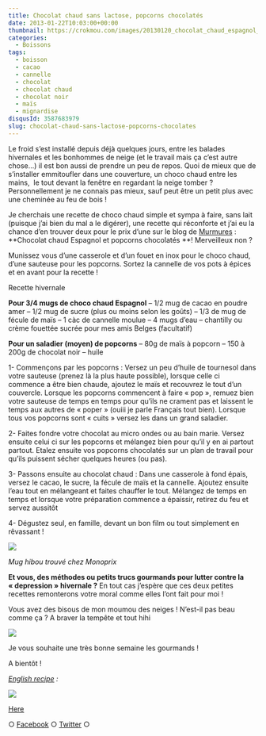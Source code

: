 ```yaml
---
title: Chocolat chaud sans lactose, popcorns chocolatés
date: 2013-01-22T10:03:00+00:00
thumbnail: https://crokmou.com/images/20130120_chocolat_chaud_espagnol_pop_corn_chocolat_0054.jpg
categories:
  - Boissons
tags:
  - boisson
  - cacao
  - cannelle
  - chocolat
  - chocolat chaud
  - chocolat noir
  - maïs
  - mignardise
disqusId: 3587683979
slug: chocolat-chaud-sans-lactose-popcorns-chocolates
---
```


Le froid s’est installé depuis déjà quelques jours, entre les balades hivernales et les bonhommes de neige (et le travail mais ça c’est autre chose…) il est bon aussi de prendre un peu de repos. Quoi de mieux que de s’installer emmitoufler dans une couverture, un choco chaud entre les mains,  le tout devant la fenêtre en regardant la neige tomber ? Personnellement je ne connais pas mieux, sauf peut être un petit plus avec une cheminée au feu de bois !

Je cherchais une recette de choco chaud simple et sympa à faire, sans lait (puisque j’ai bien du mal a le digérer), une recette qui réconforte et j’ai eu la chance d’en trouver deux pour le prix d’une sur le blog de [Murmures](http://www.emiliemurmure.com/2012/12/chocolat-chaud-pop-corn-chocolate.html) : **Chocolat chaud Espagnol et popcorns chocolatés **! Merveilleux non ?

Munissez vous d’une casserole et d’un fouet en inox pour le choco chaud, d’une sauteuse pour les popcorns. Sortez la cannelle de vos pots à épices et en avant pour la recette !

Recette hivernale

**Pour 3/4 mugs de choco chaud Espagnol**
– 1/2 mug de cacao en poudre amer
– 1/2 mug de sucre (plus ou moins selon les goûts)
– 1/3 de mug de fécule de maïs
– 1 càc de cannelle moulue
– 4 mugs d’eau
– chantilly ou crème fouettée sucrée pour mes amis Belges (facultatif)

**Pour un saladier (moyen) de popcorns** – 80g de maïs à popcorn – 150 à 200g de chocolat noir – huile

1- Commençons par les popcorns : Versez un peu d’huile de tournesol dans votre sauteuse (prenez là la plus haute possible), lorsque celle ci commence a être bien chaude, ajoutez le maïs et recouvrez le tout d’un couvercle. Lorsque les popcorns commencent à faire « pop », remuez bien votre sauteuse de temps en temps pour qu’ils ne crament pas et laissent le temps aux autres de « poper » (ouiii je parle Français tout bien). Lorsque tous vos popcorns sont « cuits » versez les dans un grand saladier.

2- Faites fondre votre chocolat au micro ondes ou au bain marie. Versez ensuite celui ci sur les popcorns et mélangez bien pour qu’il y en ai partout partout. Etalez ensuite vos popcorns chocolatés sur un plan de travail pour qu’ils puissent sécher quelques heures (ou pas).

3- Passons ensuite au chocolat chaud : Dans une casserole à fond épais, versez le cacao, le sucre, la fécule de maïs et la cannelle. Ajoutez ensuite l’eau tout en mélangeant et faites chauffer le tout. Mélangez de temps en temps et lorsque votre préparation commence a épaissir, retirez du feu et servez aussitôt

4- Dégustez seul, en famille, devant un bon film ou tout simplement en rêvassant !

![](http://www.crokmou.com/wp-content/uploads/2013/01/20130120_chocolat_chaud_espagnol_pop_corn_chocolat_00541.jpg)

_Mug hibou trouvé chez Monoprix_

**Et vous, des méthodes ou petits trucs gourmands pour lutter contre la « depression » hivernale ?** En tout cas j’espère que ces deux petites recettes remonterons votre moral comme elles l’ont fait pour moi !

Vous avez des bisous de mon moumou des neiges ! N’est-il pas beau comme ça ? A braver la tempête et tout hihi

![](http://www.crokmou.com/wp-content/uploads/2013/01/moumou_des_neiges1.jpg)

Je vous souhaite une très bonne semaine les gourmands !

A bientôt !

_[English recipe](https://lh6.googleusercontent.com/-Te1N21EHJhc/UQkrHRIHEFI/AAAAAAAAGeI/_oVtSQ8VRA8/s842/spanish_hot_chocolate.jpg) :_

[![](http://www.crokmou.com/wp-content/uploads/2013/01/spanish_hot_chocolate-300x2121-300x212.jpg)](http://www.crokmou.com/wp-content/uploads/2013/01/spanish_hot_chocolate-300x2121.jpg)

[Here](https://lh6.googleusercontent.com/-Te1N21EHJhc/UQkrHRIHEFI/AAAAAAAAGeI/_oVtSQ8VRA8/s842/spanish_hot_chocolate.jpg)

○ [Facebook](https://www.facebook.com/crokmou.blog) ○ [Twitter](https://twitter.com/Crokmou) ○